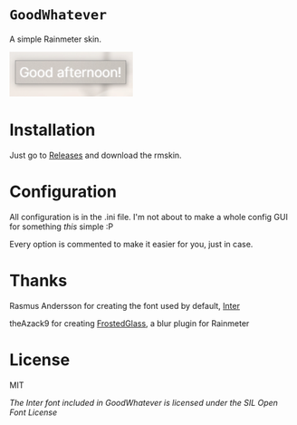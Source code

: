 # `GoodWhatever`

A simple Rainmeter skin.

![](img/NVIDIA_Share_DNo9SfghRD.png)

# Installation
Just go to [Releases](https://github.com/tilda/GoodWhatever/releases) and download the rmskin.

# Configuration
All configuration is in the .ini file. I'm not about to make a whole config GUI for something *this* simple :P

Every option is commented to make it easier for you, just in case.

# Thanks
Rasmus Andersson for creating the font used by default, [Inter](https://rsms.me/inter)

theAzack9 for creating [FrostedGlass](https://forum.rainmeter.net/viewtopic.php?t=23106), a blur plugin for Rainmeter

# License
MIT

*The Inter font included in GoodWhatever is licensed under the SIL Open Font License*
